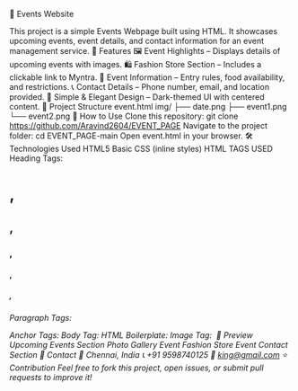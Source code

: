 🎉 Events Website

This project is a simple Events Webpage built using HTML. It showcases upcoming events, event details, and contact information for an event management service.
📌 Features 🖼 Event Highlights – Displays details of upcoming events with images. 🛍 Fashion Store Section – Includes a clickable link to Myntra. 📅 Event Information – Entry rules, food availability, and restrictions. 📞 Contact Details – Phone number, email, and location provided. 🎨 Simple & Elegant Design – Dark-themed UI with centered content. 📂 Project Structure event.html img/ ├── date.png ├── event1.png └── event2.png 🚀 How to Use Clone this repository: git clone https://github.com/Aravind2604/EVENT_PAGE Navigate to the project folder: cd EVENT_PAGE-main Open event.html in your browser. 🛠 Technologies Used HTML5
Basic CSS (inline styles)
HTML TAGS USED
Heading Tags: <h1>, <h2>, <h3>, <h4>, <h5>, <h6>
Paragraph Tags: <p>
Anchor Tags: <a>
Body Tag: <body>
HTML Boilerplate: <html>
Image Tag: <img>
📸 Preview Upcoming Events Section Photo Gallery Event Fashion Store Event Contact Section 📧 Contact 📍 Chennai, India 📞 +91 9598740125 📩 king@gmail.com
⭐ Contribution Feel free to fork this project, open issues, or submit pull requests to improve it!
